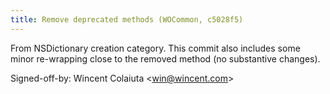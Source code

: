 ```yaml
---
title: Remove deprecated methods (WOCommon, c5028f5)
---
```


From NSDictionary creation category. This commit also includes some minor re-wrapping close to the removed method (no substantive changes).

Signed-off-by: Wincent Colaiuta &lt;win@wincent.com&gt;
